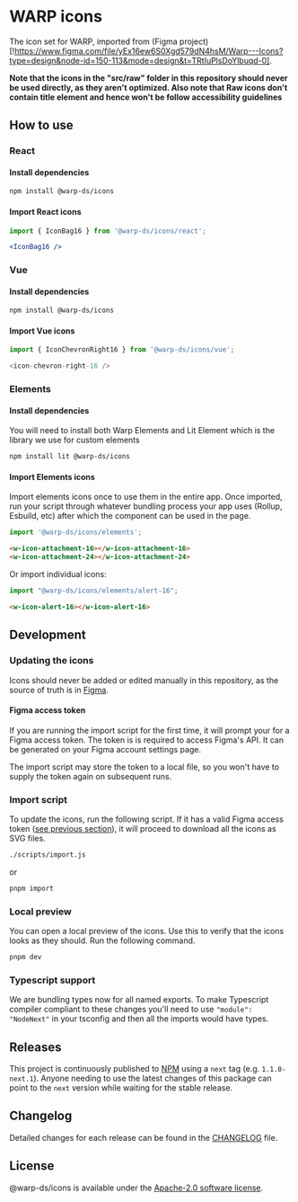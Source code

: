 # WARP icons
The icon set for WARP, imported from (Figma project)[!https://www.figma.com/file/yEx16ew6S0Xgd579dN4hsM/Warp---Icons?type=design&node-id=150-113&mode=design&t=TRtIuPlsDoYlbuqd-0].

**Note that the icons in the "src/raw" folder in this repository should never be used directly, as they aren't optimized. Also note that Raw icons don't contain title element and hence won't be follow accessibility guidelines**

## How to use

### React

#### Install dependencies

```sh
npm install @warp-ds/icons
```

#### Import React icons

```jsx
import { IconBag16 } from '@warp-ds/icons/react';
```

```jsx
<IconBag16 />
```

### Vue

#### Install dependencies

```sh
npm install @warp-ds/icons
```

#### Import Vue icons

```js
import { IconChevronRight16 } from '@warp-ds/icons/vue';
```

```js
<icon-chevron-right-16 />
```

### Elements

#### Install dependencies

You will need to install both Warp Elements and Lit Element which is the library we use for custom elements

```sh
npm install lit @warp-ds/icons
```

#### Import Elements icons

Import elements icons once to use them in the entire app.
Once imported, run your script through whatever bundling process your app uses (Rollup, Esbuild, etc) after which the component can be used in the page.

```js
import '@warp-ds/icons/elements';
```

```html
<w-icon-attachment-16></w-icon-attachment-16>
<w-icon-attachment-24></w-icon-attachment-24>
```

Or import individual icons:
```js
import "@warp-ds/icons/elements/alert-16";
```

```html
<w-icon-alert-16></w-icon-alert-16>
```

## Development

### Updating the icons
Icons should never be added or edited manually in this repository, as the source of truth is in [Figma](https://www.figma.com/file/yEx16ew6S0Xgd579dN4hsM/Warp---Icons?type=design&node-id=150-113&mode=design&t=TRtIuPlsDoYlbuqd-0).

#### Figma access token
If you are running the import script for the first time, it will prompt your for a Figma access token. The token is is required to access Figma's API. It can be generated on your Figma account settings page.

The import script may store the token to a local file, so you won't have to supply the token again on subsequent runs.

### Import script
To update the icons, run the following script. If it has a valid Figma access token ([see previous section](#figma-access-token)), it will proceed to download all the icons as SVG files.

```bash
./scripts/import.js
```

or 

```bash
pnpm import
```

### Local preview
You can open a local preview of the icons. Use this to verify that the icons looks as they should. Run the following command.

```bash
pnpm dev
```

### Typescript support

We are bundling types now for all named exports. To make Typescript compiler compliant to these changes you'll need to use `"module": "NodeNext"` in your tsconfig and then all the imports would have types.

## Releases

This project is continuously published to [NPM](https://www.npmjs.com/package/@warp-ds/icons) using a `next` tag (e.g. `1.1.0-next.1`).
Anyone needing to use the latest changes of this package can point to the `next` version while waiting for the stable release.

## Changelog

Detailed changes for each release can be found in the [CHANGELOG](CHANGELOG.md) file.


## License

@warp-ds/icons is available under the [Apache-2.0 software license](https://github.com/warp-ds/react/blob/main/LICENSE).